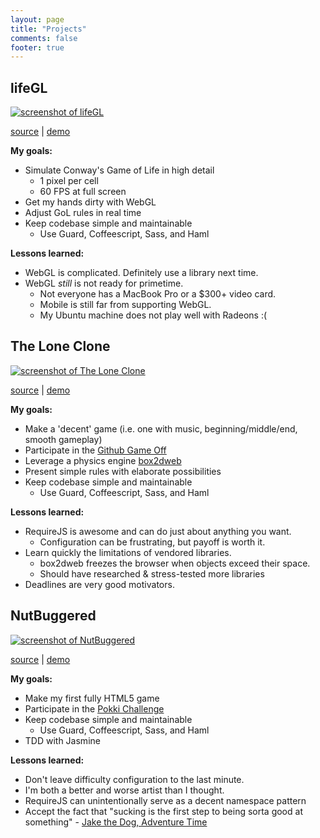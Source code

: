 ```yaml
---
layout: page
title: "Projects"
comments: false
footer: true
---
```


## lifeGL

[![screenshot of lifeGL](images/lifegl.png)](/projects/lifegl/index.html)

[source](http://github.com/jamesgary/lifeGL) | [demo](/projects/lifegl/index.html)

__My goals:__

- Simulate Conway's Game of Life in high detail
  - 1 pixel per cell
  - 60 FPS at full screen
- Get my hands dirty with WebGL
- Adjust GoL rules in real time
- Keep codebase simple and maintainable
  - Use Guard, Coffeescript, Sass, and Haml

__Lessons learned:__

- WebGL is complicated. Definitely use a library next time.
- WebGL *still* is not ready for primetime.
  - Not everyone has a MacBook Pro or a $300+ video card.
  - Mobile is still far from supporting WebGL.
  - My Ubuntu machine does not play well with Radeons :(

## The Lone Clone

[![screenshot of The Lone Clone](images/the_lone_clone.png)](/projects/the_lone_clone/index.html)

[source](http://github.com/jamesgary/The-Lone-Clone) | [demo](/projects/the_lone_clone/index.html)

__My goals:__

- Make a 'decent' game (i.e. one with music, beginning/middle/end, smooth gameplay)
- Participate in the [Github Game Off](http://github.com/blog/1303-github-game-off)
- Leverage a physics engine [box2dweb](http://code.google.com/p/box2dweb/)
- Present simple rules with elaborate possibilities
- Keep codebase simple and maintainable
  - Use Guard, Coffeescript, Sass, and Haml

__Lessons learned:__

- RequireJS is awesome and can do just about anything you want.
  - Configuration can be frustrating, but payoff is worth it.
- Learn quickly the limitations of vendored libraries.
  - box2dweb freezes the browser when objects exceed their space.
  - Should have researched & stress-tested more libraries
- Deadlines are very good motivators.

## NutBuggered

[![screenshot of NutBuggered](images/nutbuggered.png)](/projects/nutbuggered/index.html)

[source](http://github.com/jamesgary/nutbuggered) | [demo](/projects/nutbuggered/index.html)

__My goals:__

- Make my first fully HTML5 game
- Participate in the [Pokki Challenge](http://www.pokki.com/contest/)
- Keep codebase simple and maintainable
  - Use Guard, Coffeescript, Sass, and Haml
- TDD with Jasmine

__Lessons learned:__

- Don't leave difficulty configuration to the last minute.
- I'm both a better and worse artist than I thought.
- RequireJS can unintentionally serve as a decent namespace pattern
- Accept the fact that "sucking is the first step to being sorta good at something" - [Jake the Dog, Adventure Time](http://pseudomantic.wordpress.com/2012/06/10/sucking-at-something-is-the-first-step/)
